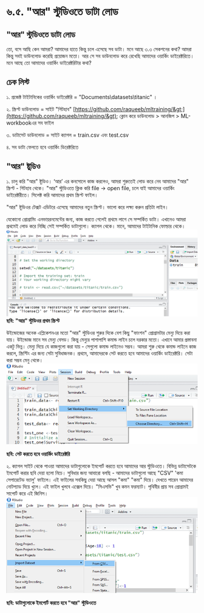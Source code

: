 # ৬.৫. "আর" স্টুডিওতে ডাটা লোড

## "আর" স্টুডিওতে ডাটা লোড

তো, বসে আছি কেন আমরা? আমাদের হাতে কিন্তু চলে এসেছে সব ডাটা। মনে আছে ৩.৩ সেকশনের কথা? আমরা কিন্তু সবই ডাউনলোড করেছি প্রয়োজন মতো। আর সে সব ডাউনলোড করে রেখেছি আমাদের ওয়ার্কিং ডাইরেক্টরিতে। মনে আছে তো আমাদের ওয়ার্কিং ডাইরেক্টরিটার কথা?

## চেক লিস্ট

১. প্রজেক্ট টাইটানিকের ওয়ার্কিং ডাইরেক্টরি = "Documents\datasets\titanic" ।

২. স্ক্রিপ্ট ডাউনলোড = সাইট "গিটহাব" [https://github.com/raqueeb/mltraining/&gt;](https://github.com/raqueeb/mltraining/&gt); ক্লোন করে ডাউনলোড &gt; আনজিপ &gt; ML-workbookএর সব ফাইল

৩. ডাটাসেট ডাউনলোড = সাইট ক্যাগল = train.csv এবং test.csv

৪. সব ডাটা ফেলতে হবে ওয়ার্কিং ডিরেক্টরিতে

## "আর" ষ্টুডিও

১. চালু করি "আর" ষ্টুডিও। ‘আর’ এর কনসোলে কাজ করলেও, আমরা শুরুতেই লোড করে নেব আমাদের "আর" স্ক্রিপ্ট - গিটহাব থেকে। "আর" স্টুডিওতে ক্লিক করি file → open file, চলে যাই আমাদের ওয়ার্কিং ডাইরেক্টরীতে। সিলেক্ট করি আমাদের প্রথম স্ক্রিপ্ট ফাইল।

"আর" ষ্টুডিওর টেক্সট এডিটরে এসেছে আমাদের নতুন স্ক্রিপ্ট। ভালো করে লক্ষ্য করুন প্রতিটা লাইন।

যেকোনো প্রোগ্রামিং এনভায়রনমেন্টের জন্য, কাজ করতে গেলেই প্রথমে লাগে সে সম্পর্কিত ডাটা। এখানেও আমরা প্রথমেই লোড করে নিচ্ছি সেই সম্পর্কিত ডাটাগুলো। ক্যাগল থেকে। মানে, আমাদের টাইটানিক ফোল্ডার থেকে। ![](../.gitbook/assets/load.png)**ছবি: "আর" স্টুডিওর প্রথম স্ক্রিপ্ট** 

উইন্ডোজের অনেক এপ্লিকেশনএর মতো "আর" স্টুডিওর শুরুর দিকে বেশ কিছু "ফাংশন" প্রোগ্রামটার মেন্যু দিয়ে করা যায়। উইন্ডোজ মানে সব মেন্যু বেসড। কিন্তু মেন্যুর পাশাপাশি কমান্ড লাইন চলে দরকার মতো। এখানে আমার প্রস্তাবনা একটু ভিন্ন। মেন্যু দিয়ে যে কাজগুলো করা যায় - সেগুলো কমান্ড লাইনেও সম্ভব। আমরা শুরু থেকে কমান্ড লাইনে কাজ করলে, স্ক্রিপ্টিং এর জন্য সেটা সুবিধাজনক। প্রথমে, আমাদেরকে সেট করতে হবে আমাদের ওয়ার্কিং ডাইরেক্টরি। সেটা করা সম্ভব মেনু থেকে।  
![](../.gitbook/assets/working.png)

**ছবি: সেট করতে হবে ওয়ার্কিং ডাইরেক্টরি**

২. ক্যাগল সাইট থেকে পাওয়া আমাদের ডাটাগুলোকে ইমপোর্ট করতে হবে আমাদের আর স্টুডিওতে। বিভিন্ন ডাটাসেটকে ইমপোর্ট করার ছবি দেয়া হলো নিচে। সুবিধার জন্য আবারো বলছি - আমাদের ডাটাগুলো আছে "CSV" 'কমা সেপারেটেড ভ্যালু' ফাইলে। এই ফাইলের সবকিছু দেয়া আছে আসল "কমা" "কমা" দিয়ে। দেখতে পারেন আমাদের নোটপ্যাড দিয়ে খুলে। এই ফাইল খুলবে এক্সেল দিয়ে। "সিএসভি" খুব কমন ফরম্যাট। পৃথিবীর প্রায় সব প্রোগ্রামই সাপোর্ট করে এই জিনিস। ![](../.gitbook/assets/import.png)

**ছবি: ডাটাগুলোকে ইমপোর্ট করতে হবে "আর" স্টুডিওতে**

